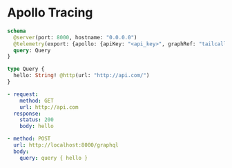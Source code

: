 # Apollo Tracing

```graphql @config
schema
  @server(port: 8000, hostname: "0.0.0.0")
  @telemetry(export: {apollo: {apiKey: "<api_key>", graphRef: "tailcall-demo-3@current"}}) {
  query: Query
}

type Query {
  hello: String! @http(url: "http://api.com/")
}
```

```yml @mock
- request:
    method: GET
    url: http://api.com
  response:
    status: 200
    body: hello
```

```yml @test
- method: POST
  url: http://localhost:8000/graphql
  body:
    query: query { hello }
```
